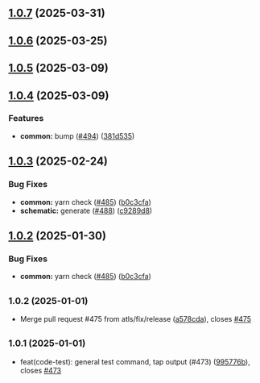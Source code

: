 ## [1.0.7](https://github.com/atls/raijin/compare/@atls/yarn-plugin-test@1.0.6...@atls/yarn-plugin-test@1.0.7) (2025-03-31)

## [1.0.6](https://github.com/atls/raijin/compare/@atls/yarn-plugin-test@1.0.5...@atls/yarn-plugin-test@1.0.6) (2025-03-25)

## [1.0.5](https://github.com/atls/raijin/compare/@atls/yarn-plugin-test@1.0.4...@atls/yarn-plugin-test@1.0.5) (2025-03-09)

## [1.0.4](https://github.com/atls/raijin/compare/@atls/yarn-plugin-test@1.0.3...@atls/yarn-plugin-test@1.0.4) (2025-03-09)

### Features

- **common:** bump ([#494](https://github.com/atls/raijin/issues/494)) ([381d535](https://github.com/atls/raijin/commit/381d5357c2818e157330933edb9256936d251ca3))

## [1.0.3](https://github.com/atls/raijin/compare/@atls/yarn-plugin-test@1.0.2...@atls/yarn-plugin-test@1.0.3) (2025-02-24)

### Bug Fixes

- **common:** yarn check ([#485](https://github.com/atls/raijin/issues/485)) ([b0c3cfa](https://github.com/atls/raijin/commit/b0c3cfad8f559c55691ca733c7a3a7b3cd00c4d8))
- **schematic:** generate ([#488](https://github.com/atls/raijin/issues/488)) ([c9289d8](https://github.com/atls/raijin/commit/c9289d8a675259a30beb2c0fd6103d98ae6189a1))

## [1.0.2](https://github.com/atls/raijin/compare/@atls/yarn-plugin-test@1.0.2...@atls/yarn-plugin-test@1.0.2) (2025-01-30)

### Bug Fixes

- **common:** yarn check ([#485](https://github.com/atls/raijin/issues/485)) ([b0c3cfa](https://github.com/atls/raijin/commit/b0c3cfad8f559c55691ca733c7a3a7b3cd00c4d8))

## <small>1.0.2 (2025-01-01)</small>

- Merge pull request #475 from atls/fix/release ([a578cda](https://github.com/atls/raijin/commit/a578cda)), closes [#475](https://github.com/atls/raijin/issues/475)

## <small>1.0.1 (2025-01-01)</small>

- feat(code-test): general test command, tap output (#473) ([995776b](https://github.com/atls/raijin/commit/995776b)), closes [#473](https://github.com/atls/raijin/issues/473)
